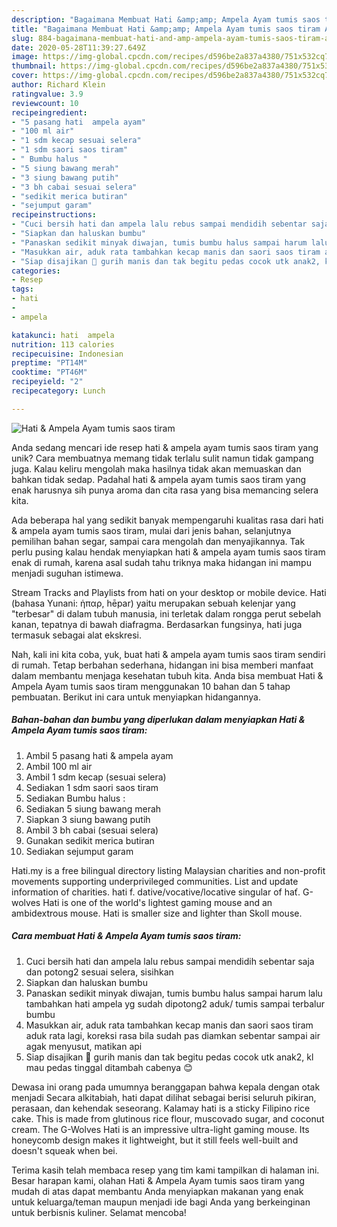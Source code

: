 ```yaml
---
description: "Bagaimana Membuat Hati &amp;amp; Ampela Ayam tumis saos tiram Anti Gagal"
title: "Bagaimana Membuat Hati &amp;amp; Ampela Ayam tumis saos tiram Anti Gagal"
slug: 884-bagaimana-membuat-hati-and-amp-ampela-ayam-tumis-saos-tiram-anti-gagal
date: 2020-05-28T11:39:27.649Z
image: https://img-global.cpcdn.com/recipes/d596be2a837a4380/751x532cq70/hati-ampela-ayam-tumis-saos-tiram-foto-resep-utama.jpg
thumbnail: https://img-global.cpcdn.com/recipes/d596be2a837a4380/751x532cq70/hati-ampela-ayam-tumis-saos-tiram-foto-resep-utama.jpg
cover: https://img-global.cpcdn.com/recipes/d596be2a837a4380/751x532cq70/hati-ampela-ayam-tumis-saos-tiram-foto-resep-utama.jpg
author: Richard Klein
ratingvalue: 3.9
reviewcount: 10
recipeingredient:
- "5 pasang hati  ampela ayam"
- "100 ml air"
- "1 sdm kecap sesuai selera"
- "1 sdm saori saos tiram"
- " Bumbu halus "
- "5 siung bawang merah"
- "3 siung bawang putih"
- "3 bh cabai sesuai selera"
- "sedikit merica butiran"
- "sejumput garam"
recipeinstructions:
- "Cuci bersih hati dan ampela lalu rebus sampai mendidih sebentar saja dan potong2 sesuai selera, sisihkan"
- "Siapkan dan haluskan bumbu"
- "Panaskan sedikit minyak diwajan, tumis bumbu halus sampai harum lalu tambahkan hati ampela yg sudah dipotong2 aduk/ tumis sampai terbalur bumbu"
- "Masukkan air, aduk rata tambahkan kecap manis dan saori saos tiram aduk rata lagi, koreksi rasa bila sudah pas diamkan sebentar sampai air agak menyusut, matikan api"
- "Siap disajikan 🤗 gurih manis dan tak begitu pedas cocok utk anak2, kl mau pedas tinggal ditambah cabenya 😊"
categories:
- Resep
tags:
- hati
- 
- ampela

katakunci: hati  ampela 
nutrition: 113 calories
recipecuisine: Indonesian
preptime: "PT14M"
cooktime: "PT46M"
recipeyield: "2"
recipecategory: Lunch

---
```



![Hati &amp; Ampela Ayam tumis saos tiram](https://img-global.cpcdn.com/recipes/d596be2a837a4380/751x532cq70/hati-ampela-ayam-tumis-saos-tiram-foto-resep-utama.jpg)

Anda sedang mencari ide resep hati &amp; ampela ayam tumis saos tiram yang unik? Cara membuatnya memang tidak terlalu sulit namun tidak gampang juga. Kalau keliru mengolah maka hasilnya tidak akan memuaskan dan bahkan tidak sedap. Padahal hati &amp; ampela ayam tumis saos tiram yang enak harusnya sih punya aroma dan cita rasa yang bisa memancing selera kita.

Ada beberapa hal yang sedikit banyak mempengaruhi kualitas rasa dari hati &amp; ampela ayam tumis saos tiram, mulai dari jenis bahan, selanjutnya pemilihan bahan segar, sampai cara mengolah dan menyajikannya. Tak perlu pusing kalau hendak menyiapkan hati &amp; ampela ayam tumis saos tiram enak di rumah, karena asal sudah tahu triknya maka hidangan ini mampu menjadi suguhan istimewa.

Stream Tracks and Playlists from hati on your desktop or mobile device. Hati (bahasa Yunani: ἡπαρ, hēpar) yaitu merupakan sebuah kelenjar yang &#34;terbesar&#34; di dalam tubuh manusia, ini terletak dalam rongga perut sebelah kanan, tepatnya di bawah diafragma. Berdasarkan fungsinya, hati juga termasuk sebagai alat ekskresi.


Nah, kali ini kita coba, yuk, buat hati &amp; ampela ayam tumis saos tiram sendiri di rumah. Tetap berbahan sederhana, hidangan ini bisa memberi manfaat dalam membantu menjaga kesehatan tubuh kita. Anda bisa membuat Hati &amp; Ampela Ayam tumis saos tiram menggunakan 10 bahan dan 5 tahap pembuatan. Berikut ini cara untuk menyiapkan hidangannya.

<!--inarticleads1-->

##### Bahan-bahan dan bumbu yang diperlukan dalam menyiapkan Hati &amp; Ampela Ayam tumis saos tiram:

1. Ambil 5 pasang hati &amp; ampela ayam
1. Ambil 100 ml air
1. Ambil 1 sdm kecap (sesuai selera)
1. Sediakan 1 sdm saori saos tiram
1. Sediakan  Bumbu halus :
1. Sediakan 5 siung bawang merah
1. Siapkan 3 siung bawang putih
1. Ambil 3 bh cabai (sesuai selera)
1. Gunakan sedikit merica butiran
1. Sediakan sejumput garam


Hati.my is a free bilingual directory listing Malaysian charities and non-profit movements supporting underprivileged communities. List and update information of charities. hati f. dative/vocative/locative singular of hať. G-wolves Hati is one of the world&#39;s lightest gaming mouse and an ambidextrous mouse. Hati is smaller size and lighter than Skoll mouse. 

<!--inarticleads2-->

##### Cara membuat Hati &amp; Ampela Ayam tumis saos tiram:

1. Cuci bersih hati dan ampela lalu rebus sampai mendidih sebentar saja dan potong2 sesuai selera, sisihkan
1. Siapkan dan haluskan bumbu
1. Panaskan sedikit minyak diwajan, tumis bumbu halus sampai harum lalu tambahkan hati ampela yg sudah dipotong2 aduk/ tumis sampai terbalur bumbu
1. Masukkan air, aduk rata tambahkan kecap manis dan saori saos tiram aduk rata lagi, koreksi rasa bila sudah pas diamkan sebentar sampai air agak menyusut, matikan api
1. Siap disajikan 🤗 gurih manis dan tak begitu pedas cocok utk anak2, kl mau pedas tinggal ditambah cabenya 😊


Dewasa ini orang pada umumnya beranggapan bahwa kepala dengan otak menjadi Secara alkitabiah, hati dapat dilihat sebagai berisi seluruh pikiran, perasaan, dan kehendak seseorang. Kalamay hati is a sticky Filipino rice cake. This is made from glutinous rice flour, muscovado sugar, and coconut cream. The G-Wolves Hati is an impressive ultra-light gaming mouse. Its honeycomb design makes it lightweight, but it still feels well-built and doesn&#39;t squeak when bei. 

Terima kasih telah membaca resep yang tim kami tampilkan di halaman ini. Besar harapan kami, olahan Hati &amp; Ampela Ayam tumis saos tiram yang mudah di atas dapat membantu Anda menyiapkan makanan yang enak untuk keluarga/teman maupun menjadi ide bagi Anda yang berkeinginan untuk berbisnis kuliner. Selamat mencoba!

